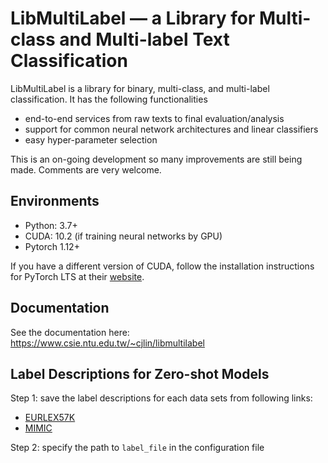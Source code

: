 # LibMultiLabel — a Library for Multi-class and Multi-label Text Classification

LibMultiLabel is a library for binary, multi-class, and multi-label classification. It has the following functionalities

- end-to-end services from raw texts to final evaluation/analysis
- support for common neural network architectures and linear classifiers
- easy hyper-parameter selection

This is an on-going development so many improvements are still being made. Comments are very welcome.

## Environments
- Python: 3.7+
- CUDA: 10.2 (if training neural networks by GPU)
- Pytorch 1.12+

If you have a different version of CUDA, follow the installation instructions for PyTorch LTS at their [website](https://pytorch.org/).

## Documentation
See the documentation here: https://www.csie.ntu.edu.tw/~cjlin/libmultilabel

## Label Descriptions for Zero-shot Models
Step 1: save the label descriptions for each data sets from following links:
- [EURLEX57K](https://www.csie.ntu.edu.tw/~d09922007/EURLEX57K_label_descriptions.txt)
- [MIMIC](https://www.csie.ntu.edu.tw/~d09922007/ICD9CM_aug.txt)

Step 2: specify the path to `label_file` in the configuration file
